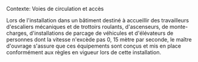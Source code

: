 Contexte: Voies de circulation et accès

Lors de l'installation dans un bâtiment destiné à accueillir des travailleurs d'escaliers mécaniques et de trottoirs roulants, d'ascenseurs, de monte-charges, d'installations de parcage de véhicules et d'élévateurs de personnes dont la vitesse n'excède pas 0, 15 mètre par seconde, le maître d'ouvrage s'assure que ces équipements sont conçus et mis en place conformément aux règles en vigueur lors de cette installation.